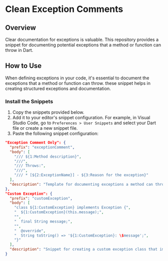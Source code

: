 # Clean Exception Comments

## Overview

Clear documentation for exceptions is valuable. This repository provides a snippet for documenting potential exceptions that a method or function can throw in Dart.

## How to Use

When defining exceptions in your code, it's essential to document the exceptions that a method or function can throw. these snippet helps in creating structured exceptions and documentation.

### Install the Snippets

1. Copy the snippets provided below.
2. Add it to your editor's snippet configuration. For example, in Visual Studio Code, go to `Preferences > User Snippets` and select your Dart file or create a new snippet file.
3. Paste the following snippet configuration:

```json
"Exception Comment Only": {
  "prefix": "exceptionComment",
  "body": [
    "/// ${1:Method description}",
    "///",
    "/// Throws:",
    "///",
    "/// * [${2:ExceptionName}] - ${3:Reason for the exception}"
  ],
  "description": "Template for documenting exceptions a method can throw"
},
"Custom Exception": {
  "prefix": "customException",
  "body": [
    "class ${1:CustomException} implements Exception {",
    "  ${1:CustomException}(this.message);",
    "",
    "  final String message;",
    "",
    "  @override",
    "  String toString() => '${1:CustomException}: \$message';",
    "}"
  ],
  "description": "Snippet for creating a custom exception class that implements Exception."
}
```

